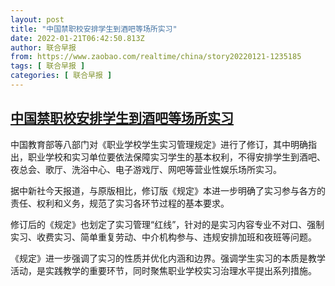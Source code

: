 ```yaml
---
layout: post
title: "中国禁职校安排学生到酒吧等场所实习"
date: 2022-01-21T06:42:50.813Z
author: 联合早报
from: https://www.zaobao.com/realtime/china/story20220121-1235185
tags: [ 联合早报 ]
categories: [ 联合早报 ]
---
```

<!--1642771740000-->
[中国禁职校安排学生到酒吧等场所实习](https://www.zaobao.com/realtime/china/story20220121-1235185)
------

<div>
<p>中国教育部等八部门对《职业学校学生实习管理规定》进行了修订，其中明确指出，职业学校和实习单位要依法保障实习学生的基本权利，不得安排学生到酒吧、夜总会、歌厅、洗浴中心、电子游戏厅、网吧等营业性娱乐场所实习。</p><p>据中新社今天报道，与原版相比，修订版《规定》本进一步明确了实习参与各方的责任、权利和义务，规范了实习各环节过程的基本要求。</p><p>修订后的《规定》也划定了实习管理“红线”，针对的是实习内容专业不对口、强制实习、收费实习、简单重复劳动、中介机构参与、违规安排加班和夜班等问题。</p><section id="imu"><div id="dfp-ad-imu1">        </div></section><p>《规定》进一步强调了实习的性质并优化内涵和边界。强调学生实习的本质是教学活动，是实践教学的重要环节，同时聚焦职业学校实习治理水平提出系列措施。</p>      <div class="cx_paywall_placeholder" id="sph_cdp_40"></div>
</div>
